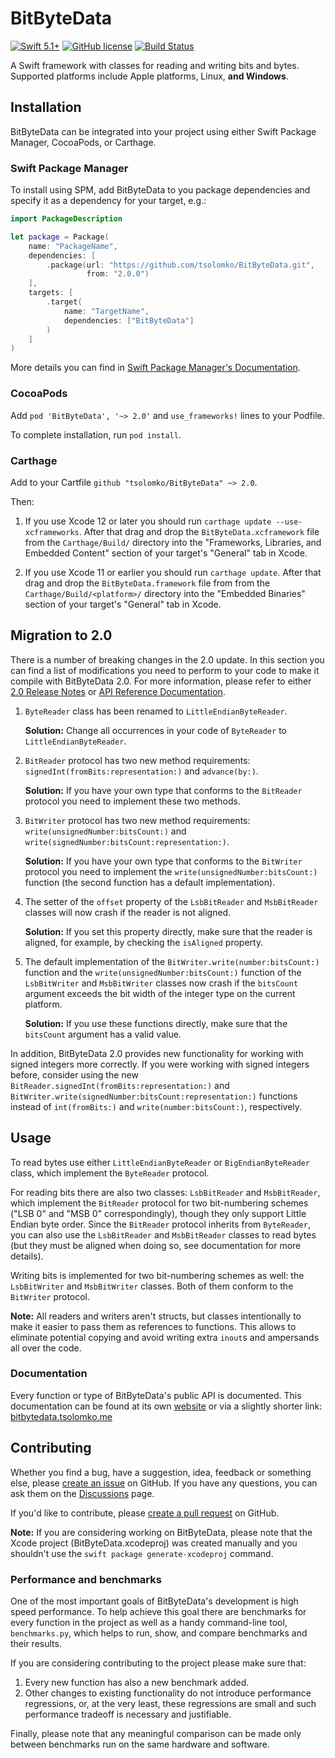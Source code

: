 # BitByteData

[![Swift 5.1+](https://img.shields.io/badge/Swift-5.1+-blue.svg)](https://developer.apple.com/swift/)
[![GitHub license](https://img.shields.io/badge/license-MIT-lightgrey.svg)](https://raw.githubusercontent.com/tsolomko/BitByteData/master/LICENSE)
[![Build Status](https://dev.azure.com/tsolomko/BitByteData/_apis/build/status/tsolomko.BitByteData?branchName=develop)](https://dev.azure.com/tsolomko/BitByteData/_build/latest?definitionId=2&branchName=develop)

A Swift framework with classes for reading and writing bits and bytes. Supported platforms include Apple platforms,
Linux, __and Windows__.

## Installation

BitByteData can be integrated into your project using either Swift Package Manager, CocoaPods, or Carthage.

### Swift Package Manager

To install using SPM, add BitByteData to you package dependencies and specify it as a dependency for your target, e.g.:

```swift
import PackageDescription

let package = Package(
    name: "PackageName",
    dependencies: [
        .package(url: "https://github.com/tsolomko/BitByteData.git",
                 from: "2.0.0")
    ],
    targets: [
        .target(
            name: "TargetName",
            dependencies: ["BitByteData"]
        )
    ]
)
```

More details you can find in [Swift Package Manager's Documentation](https://github.com/apple/swift-package-manager/tree/main/Documentation).

### CocoaPods

Add `pod 'BitByteData', '~> 2.0'` and `use_frameworks!` lines to your Podfile.

To complete installation, run `pod install`.

### Carthage

Add to your Cartfile `github "tsolomko/BitByteData" ~> 2.0`.

Then:

1. If you use Xcode 12 or later you should run `carthage update --use-xcframeworks`. After that drag
and drop the `BitByteData.xcframework` file from the `Carthage/Build/` directory into the "Frameworks, Libraries, and
Embedded Content" section of your target's "General" tab in Xcode.

2. If you use Xcode 11 or earlier you should run `carthage update`. After that drag and drop the
`BitByteData.framework` file from from the `Carthage/Build/<platform>/` directory into the "Embedded Binaries" section
of your target's "General" tab in Xcode.

## Migration to 2.0

There is a number of breaking changes in the 2.0 update. In this section you can find a list of modifications you need
to perform to your code to make it compile with BitByteData 2.0. For more information, please refer to either
[2.0 Release Notes](https://github.com/tsolomko/BitByteData/releases/tag/2.0.0) or
[API Reference Documentation](http://tsolomko.github.io/BitByteData).

1. `ByteReader` class has been renamed to `LittleEndianByteReader`.

    __Solution:__ Change all occurrences in your code of `ByteReader` to `LittleEndianByteReader`.

2. `BitReader` protocol has two new method requirements: `signedInt(fromBits:representation:)` and `advance(by:)`.

    __Solution:__ If you have your own type that conforms to the `BitReader` protocol you need to implement these two
    methods.

3. `BitWriter` protocol has two new method requirements: `write(unsignedNumber:bitsCount:)` and
`write(signedNumber:bitsCount:representation:)`.

    __Solution:__ If you have your own type that conforms to the `BitWriter` protocol you need to implement the
`write(unsignedNumber:bitsCount:)` function (the second function has a default implementation).

4. The setter of the `offset` property of the `LsbBitReader` and `MsbBitReader` classes will now crash if the reader
is not aligned.

    __Solution:__ If you set this property directly, make sure that the reader is aligned, for example, by checking the
`isAligned` property.

5. The default implementation of the `BitWriter.write(number:bitsCount:)` function and the
`write(unsignedNumber:bitsCount:)` function of the `LsbBitWriter` and `MsbBitWriter` classes now crash if the
`bitsCount` argument exceeds the bit width of the integer type on the current platform.

    __Solution:__ If you use these functions directly, make sure that the `bitsCount` argument has a valid value.

In addition, BitByteData 2.0 provides new functionality for working with signed integers more correctly. If you were
working with signed integers before, consider using the new `BitReader.signedInt(fromBits:representation:)` and
`BitWriter.write(signedNumber:bitsCount:representation:)` functions instead of `int(fromBits:)` and
`write(number:bitsCount:)`, respectively.

## Usage

To read bytes use either `LittleEndianByteReader` or `BigEndianByteReader` class, which implement the `ByteReader`
protocol.

For reading bits there are also two classes: `LsbBitReader` and `MsbBitReader`, which implement the `BitReader` protocol
for two bit-numbering schemes ("LSB 0" and "MSB 0" correspondingly), though they only support Little Endian byte order.
Since the `BitReader` protocol inherits from `ByteReader`, you can also use the `LsbBitReader` and `MsbBitReader`
classes to read bytes (but they must be aligned when doing so, see documentation for more details).

Writing bits is implemented for two bit-numbering schemes as well: the `LsbBitWriter` and `MsbBitWriter` classes. Both
of them conform to the `BitWriter` protocol.

__Note:__ All readers and writers aren't structs, but classes intentionally to make it easier to pass them as references
to functions. This allows to eliminate potential copying and avoid writing extra `inout`s and ampersands all over the
code.

### Documentation

Every function or type of BitByteData's public API is documented. This documentation can be found at its own
[website](http://tsolomko.github.io/BitByteData) or via a slightly shorter link:
[bitbytedata.tsolomko.me](http://bitbytedata.tsolomko.me)

## Contributing

Whether you find a bug, have a suggestion, idea, feedback or something else, please
[create an issue](https://github.com/tsolomko/BitByteData/issues) on GitHub. If you have any questions, you can ask
them on the [Discussions](https://github.com/tsolomko/BitByteData/discussions) page.

If you'd like to contribute, please [create a pull request](https://github.com/tsolomko/BitByteData/pulls) on GitHub.

__Note:__ If you are considering working on BitByteData, please note that the Xcode project (BitByteData.xcodeproj)
was created manually and you shouldn't use the `swift package generate-xcodeproj` command.

### Performance and benchmarks

One of the most important goals of BitByteData's development is high speed performance. To help achieve this goal there
are benchmarks for every function in the project as well as a handy command-line tool, `benchmarks.py`, which helps to
run, show, and compare benchmarks and their results.

If you are considering contributing to the project please make sure that:

1. Every new function has also a new benchmark added.
2. Other changes to existing functionality do not introduce performance regressions, or, at the very least, these
   regressions are small and such performance tradeoff is necessary and justifiable.

Finally, please note that any meaningful comparison can be made only between benchmarks run on the same hardware and
software.
